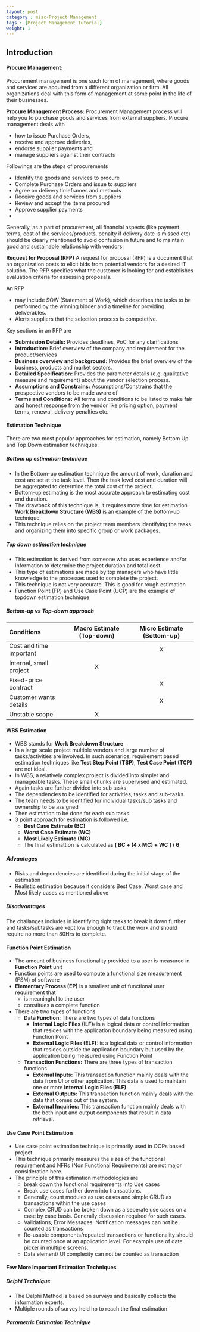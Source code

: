 ```yaml
---
layout: post
category : misc-Project Management
tags : [Project Management Tutorial]
weight: 1
---
```


## Introduction

#### Procure Management:
Procurement management is one such form of management, where goods and services are acquired from a different organization or firm. All organizations deal with this form of management at some point in the life of their businesses.

**Procure Management Process:**
Procurement Management process will help you to purchase goods and services from external suppliers.
Procure management deals with 

* how to issue Purchase Orders, 
* receive and approve deliveries, 
* endorse supplier payments and 
* manage suppliers against their contracts
 

Followings are the steps of procurements

* Identify the goods and services to procure
* Complete Purchase Orders and issue to suppliers
* Agree on delivery timeframes and methods
* Receive goods and services from suppliers
* Review and accept the items procured
* Approve supplier payments
* 

Generally, as a part of procurement, all financial aspects (like payment terms, cost of the services/products, penalty if delivery date is missed etc) should be clearly mentioned to avoid confusion in future and to maintain good and sustainable relationship with vendors.

**Request for Proposal (RFP)**
A request for proposal (RFP) is a document that an organization posts to elicit bids from potential vendors for a desired IT solution. The RFP specifies what the customer is looking for and establishes evaluation criteria for assessing proposals.  

An RFP

* may include SOW (Statement of Work), which describes the tasks to be performed by the winning bidder and a timeline for providing deliverables.
* Alerts suppliers that the selection process is competetive.

Key sections in an RFP are

* **Submission Details:** Provides deadlines, PoC for any clarifications
* **Introduction:** Brief overview of the company and requirement for the product/services
* **Business overview and background:** Provides the brief overview of the business, products and market sectors.
* **Detailed Specification:** Provides the parameter details (e.g. qualitative measure and requirement) about the vendor selection process.
* **Assumptions and Constrains:** Assumptions/Constrains that the prospective vendors to be made aware of
* **Terms and Conditions:** All terms and conditions to be listed to make fair and honest response from the vendor like pricing option, payment terms, renewal, delivery penalties etc. 


#### Estimation Technique

There are two most popular approaches for estimation, namely Bottom Up and Top Down estimation techniques.

##### Bottom up estimation technique


* In the Bottom-up estimation technique the amount of work, duration and cost are set at the task level. Then the task level cost and duration will be aggregated to determine the total cost of the project. 
* Bottom-up estimating is the most accurate approach to estimating cost and duration. 
* The drawback of this technique is, it requires more time for estimation. **Work Breakdown Structure (WBS)** is an example of the bottom-up technique. 
* This technique relies on the project team members identifying the tasks and organizing them into specific group or work packages.

##### Top down estimation technique


* This estimation is derived from someone who uses experience and/or information to determine the project duration and total cost.
* This type of estimations are made by top managers who have little knowledge to the processes used to complete the project.
* This technique is not very accurate. This is good for rough estimation
* Function Point (FP) and Use Case Point (UCP) are the example of topdown estimation technique

##### Bottom-up vs Top-down approach 

Conditions | Macro Estimate (Top-down) | Micro Estimate (Bottom-up)
:--- | :---: | :---:
Cost and time important | | X
Internal, small project | X | 
Fixed-price contract | | X
Customer wants details | | X
Unstable scope | X | 


#### WBS Estimation


* WBS stands for **Work Breakdown Structure**
* In a large scale project multiple vendors and large number of tasks/activities are involved. In such scenarios, requirement based estimation techniques like **Test Step Point (TSP)**, **Test Case Point (TCP)** are not ideal.
* In WBS, a relatively complex project is divided into simpler and manageable tasks. These small chunks are supervised and estimated.
* Again tasks are further divided into sub tasks.
* The dependencies to be identified for activities, tasks and sub-tasks.
* The team needs to be identified for individual tasks/sub tasks and ownership to be assigned
* Then estimation to be done for each sub tasks.
* 3 point approach for estimation is followed i.e.
  * **Best Case Estimate (BC)**
  * **Worst Case Estimate (WC)**
  * **Most Likely Estimate (MC)**
  * The final estimattion is calculated as **[ BC + (4 x MC) + WC ] / 6**

##### Advantages


* Risks and dependencies are identified during the initial stage of the estimation
* Realistic estimation because it considers Best Case, Worst case and Most likely cases as mentioned above

##### Disadvantages

The challanges includes in identifying right tasks to break it down further and tasks/subtasks are kept low enough to track the work and should require no more than 80Hrs to complete.


#### Function Point Estimation


* The amount of business functionality provided to a user is measured in **Function Point** unit
* Function points are used to compute a functional size measurement (FSM) of software
* **Elementary Process (EP)** is a smallest unit of functional user requirement that 
  * is meaningful to the user
  * constitues a complete function
* There are two types of functions
  * **Data Function:** There are two types of data functions
    * **Internal Logic Files (ILF):** is a logical data or control information that resides with the application boundary being measured using Function Point
    * **External Logic Files (ELF):** is a logical data or control information that resides outside the application boundary but used by the application being measured using Function Point
  * **Transaction Functions:** There are three types of transaction functions
    * **External Inputs:** This transaction function mainly deals with the data from UI or other application. This data is used to maintain one or more **Internal Logic Files (ELF)**
    * **External Outputs:** This transaction function mainly deals with the data that comes out of the system.
    * **External Inquiries:** This transaction function mainly deals with the both input and output components that result in data retrieval.

#### Use Case Point Estimation


* Use case point estimation technique is primarily used in OOPs based project
* This technique primarily measures the sizes of the functional requirement and NFRs (Non Functional Requirements) are not major consideration here.
* The principle of this estimation methodologies are 
  * break down the functional requirements into Use cases
  * Break use cases further down into transactions.
  * Generally, count modules as use cases and simple CRUD as transactions within the use cases
  * Complex CRUD can be broken down as a seperate use cases on a case by case basis. Generally discussion required for such cases.
  * Validations, Error Messages, Notification messages can not be counted as transactions
  * Re-usable components/repeated transactions or functionality should be counted once at an application level. For example use of date picker in multiple screens.
  * Data element/ UI complexity can not be counted as transaction

#### Few More Important Estimation Techniques

##### Delphi Technique


* The Delphi Method is based on surveys and basically collects the information experts.
* Multiple rounds of survey held hp to reach the final estimation

##### Parametric Estimation Technique

